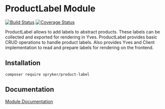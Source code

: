 # ProductLabel Module
[![Build Status](https://travis-ci.org/spryker/ProductLabel.svg)](https://travis-ci.org/spryker/ProductLabel)
[![Coverage Status](https://coveralls.io/repos/github/spryker/ProductLabel/badge.svg)](https://coveralls.io/github/spryker/ProductLabel)

ProductLabel allows to add labels to abstract products. These labels can be collected and exported for rendering in Yves. ProductLabel provides basic CRUD operations to handle product labels. Also provides Yves and Client implementation to read and prepare labels for rendering on the frontend.

## Installation

```
composer require spryker/product-label
```

## Documentation

[Module Documentation](https://academy.spryker.com/developing_with_spryker/module_guide/products/product_label/product_label.html)
